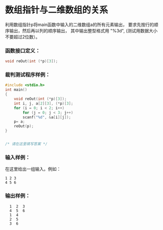 # 数组指针与二维数组的关系
利用数组指针p将main函数中输入的二维数组a的所有元素输出， 要求先按行的顺序输出，然后再以列的顺序输出， 其中输出整型格式用 "%3d",  (测试用数据大小不要超过2位数）。

### 函数接口定义：
```c++
void reOut(int (*p)[3]);
```


### 裁判测试程序样例：
```c++
#include <stdio.h>
int main()
{
	void reOut(int (*p)[3]);
	int i, j, a[2][3], (*p)[3];
	for (i = 0; i < 2; i++)
		for (j = 0; j < 3; j++)
		scanf("%d", &a[i][j]);
	p= a;
	reOut(p); 
}


/* 请在这里填写答案 */
```

### 输入样例：

在这里给出一组输入。例如：

```in
1 2 3
4 5 6
```

### 输出样例：

```out
  1  2  3
  4  5  6
  1  4
  2  5
  3  6
```


